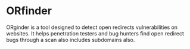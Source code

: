 # ORfinder
ORginder is a tool designed to detect open redirects vulnerabilities on websites. It helps penetration testers and bug hunters find open redirect bugs through a scan also includes subdomains also.
